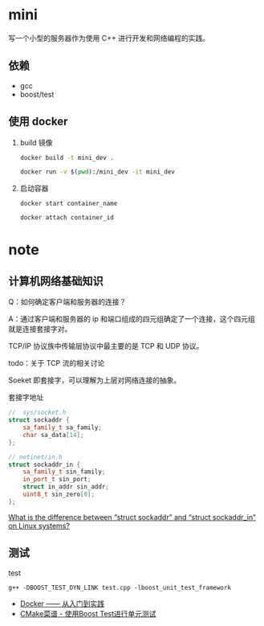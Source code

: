 # mini

写一个小型的服务器作为使用 C++ 进行开发和网络编程的实践。

## 依赖

- gcc
- boost/test

## 使用 docker

1. build 镜像
    ```bash
    docker build -t mini_dev .

    docker run -v $(pwd):/mini_dev -it mini_dev
    ```
2. 启动容器
    ```
    docker start container_name

    docker attach container_id
    ```

# note

## 计算机网络基础知识

Q：如何确定客户端和服务器的连接？

A：通过客户端和服务器的 ip 和端口组成的四元组确定了一个连接，这个四元组就是连接套接字对。

TCP/IP 协议族中传输层协议中最主要的是 TCP 和 UDP 协议。

todo：关于 TCP 流的相关讨论

Soeket 即套接字，可以理解为上层对网络连接的抽象。

套接字地址

```cpp
//  sys/socket.h
struct sockaddr {
	sa_family_t sa_family;
	char sa_data[14];
};
```

```cpp
// netinet/in.h
struct sockaddr_in {
	sa_family_t sin_family;
	in_port_t sin_port;
	struct in_addr sin_addr;
	uint8_t sin_zero[8];
};
```

[What is the difference between “struct sockaddr” and “struct sockaddr_in” on Linux systems?](https://www.quora.com/What-is-the-difference-between-“struct-sockaddr”-and-“struct-sockaddr_in”-on-Linux-systems)


## 测试

test
```
g++ -DBOOST_TEST_DYN_LINK test.cpp -lboost_unit_test_framework
```
- [Docker —— 从入门到实践](https://yeasy.gitbook.io/docker_practice/)
- [CMake菜谱 - 使用Boost Test进行单元测试](https://www.bookstack.cn/read/CMake-Cookbook/content-chapter4-4.4-chinese.md)
